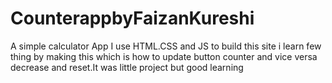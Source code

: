 # CounterappbyFaizanKureshi
A simple calculator App I use HTML.CSS and JS to build this site i learn few thing by making this which is how to update button counter and  vice versa decrease and reset.It was little project but good learning
